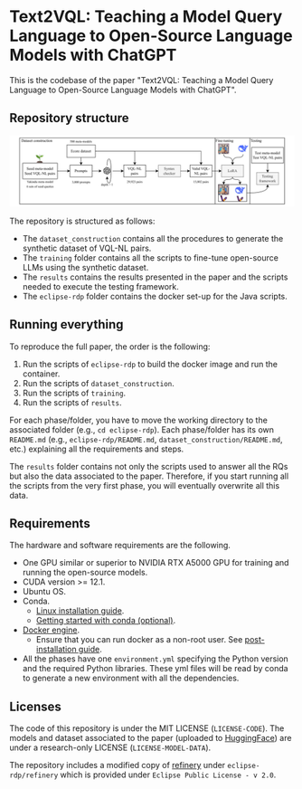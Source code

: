 # Text2VQL: Teaching a Model Query Language to Open-Source Language Models with ChatGPT

This is the codebase of the paper "Text2VQL: Teaching a Model Query Language to Open-Source Language Models with ChatGPT".

## Repository structure

![](./figures/text2vql-1.png)

The repository is structured as follows:
* The `dataset_construction` contains all the procedures to generate the synthetic dataset of VQL-NL pairs.
* The `training` folder contains all the scripts to fine-tune open-source LLMs using the synthetic dataset.
* The `results` contains the results presented in the paper and the scripts needed to execute the testing framework.
* The `eclipse-rdp` folder contains the docker set-up for the Java scripts.

## Running everything
To reproduce the full paper, the order is the following:
1. Run the scripts of `eclipse-rdp` to build the docker image and run the container.
2. Run the scripts of `dataset_construction`.
3. Run the scripts of `training`.
4. Run the scripts of `results`.

For each phase/folder, you have to move the working directory to the associated folder (e.g., `cd eclipse-rdp`).
Each phase/folder has its own `README.md` (e.g., `eclipse-rdp/README.md`, `dataset_construction/README.md`, etc.) explaining all the requirements and steps.

The `results` folder contains not only the scripts used to answer all the RQs but also
the data associated to the paper. Therefore, if you start running all the scripts from the very first phase,
you will eventually overwrite all this data.

## Requirements

The hardware and software requirements are the following.

* One GPU similar or superior to NVIDIA RTX A5000 GPU for training and running the open-source models.
* CUDA version >= 12.1.
* Ubuntu OS.
* Conda.
  * [Linux installation guide](https://docs.conda.io/projects/conda/en/latest/user-guide/install/linux.html).
  * [Getting started with conda (optional)](https://docs.conda.io/projects/conda/en/latest/user-guide/getting-started.html).
* [Docker engine](https://docs.docker.com/engine/install/ubuntu/).
  * Ensure that you can run docker as a non-root user. See [post-installation guide](https://docs.docker.com/engine/install/linux-postinstall/).
* All the phases have one `environment.yml` specifying the Python version and the required Python libraries. These yml 
files will be read by conda to generate a new environment with all the dependencies.

## Licenses

The code of this repository is under the MIT LICENSE (`LICENSE-CODE`). The models and dataset associated to the paper 
(uploaded to [HuggingFace](https://huggingface.co/PELAB-LiU)) are under a research-only LICENSE (`LICENSE-MODEL-DATA`).

The repository includes a modified copy of [refinery](https://github.com/graphs4value/refinery) under `eclipse-rdp/refinery` 
which is provided under `Eclipse Public License - v 2.0`.
